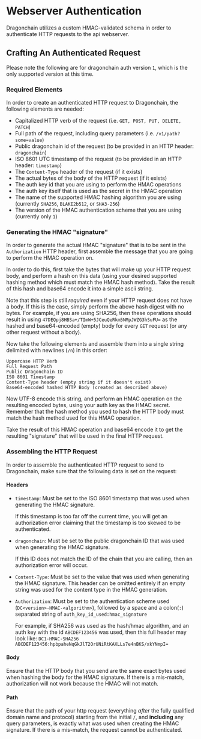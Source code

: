 # Webserver Authentication

Dragonchain utilizes a custom HMAC-validated schema in order to authenticate
HTTP requests to the api webserver.

## Crafting An Authenticated Request

Please note the following are for dragonchain auth version `1`, which is the
only supported version at this time.

### Required Elements

In order to create an authenticated HTTP request to Dragonchain, the following
elements are needed:

- Capitalized HTTP verb of the request (i.e. `GET, POST, PUT, DELETE, PATCH`)
- Full path of the request, including query parameters (i.e.
  `/v1/path?some=value`)
- Public dragonchain id of the request (to be provided in an HTTP header:
  `dragonchain`)
- ISO 8601 UTC timestamp of the request (to be provided in an HTTP header:
  `timestamp`)
- The `Content-Type` header of the request (if it exists)
- The actual bytes of the body of the HTTP request (if it exists)
- The auth key id that you are using to perform the HMAC operations
- The auth key itself that is used as the secret in the HMAC operation
- The name of the supported HMAC hashing algorithm you are using (currently
  `SHA256`, `BLAKE2b512`, or `SHA3-256`)
- The version of the HMAC authentication scheme that you are using (currently
  only `1`)

### Generating the HMAC "signature"

In order to generate the actual HMAC "signature" that is to be sent in the
`Authorization` HTTP header, first assemble the message that you are going to
perform the HMAC operation on.

In order to do this, first take the bytes that will make up your HTTP request
body, and perform a hash on this data (using your desired supported hashing
method which must match the HMAC hash method). Take the result of this hash and
base64 encode it into a simple ascii string.

Note that this step is still _required_ even if your HTTP request does not have
a body. If this is the case, simply perform the above hash digest with no
bytes. For example, if you are using SHA256, then these operations should
result in using `47DEQpj8HBSa+/TImW+5JCeuQeRkm5NMpJWZG3hSuFU=` as the hashed
and base64-encoded (empty) body for every `GET` request (or any other request
without a body).

Now take the following elements and assemble them into a single string
delimited with newlines (`/n`) in this order:

```text
Uppercase HTTP Verb
Full Request Path
Public Dragonchain ID
ISO 8601 Timestamp
Content-Type header (empty string if it doesn't exist)
Base64-encoded hashed HTTP Body (created as described above)
```

Now UTF-8 encode this string, and perform an HMAC operation on the resulting
encoded bytes, using your auth key as the HMAC secret. Remember that the hash
method you used to hash the HTTP body must match the hash method used for this
HMAC operation.

Take the result of this HMAC operation and base64 encode it to get the
resulting "signature" that will be used in the final HTTP request.

### Assembling the HTTP Request

In order to assemble the authenticated HTTP request to send to Dragonchain,
make sure that the following data is set on the request:

#### Headers

- `timestamp`: Must be set to the ISO 8601 timestamp that was used when
  generating the HMAC signature.

  If this timestamp is too far off the current time, you will get an
  authorization error claiming that the timestamp is too skewed to be
  authenticated.

- `dragonchain`: Must be set to the public dragonchain ID that was used when
  generating the HMAC signature.

  If this ID does not match the ID of the chain that you are calling, then an
  authorization error will occur.

- `Content-Type`: Must be set to the value that was used when generating the
  HMAC signature. This header can be omitted entirely if an empty string was
  used for the content type in the HMAC generation.

- `Authorization`: Must be set to the authentication scheme used
  (`DC<version>-HMAC-<algorithm>`), followed by a space and a colon(`:`)
  separated string of `auth_key_id_used:hmac_signature`

  For example, if SHA256 was used as the hash/hmac algorithm, and an auth key
  with the id `ABCDEF123456` was used, then this full header may look like:
  `DC1-HMAC-SHA256 ABCDEF123456:hpbpaheNqGkJlT2OrUNiRtKAXLLs7e4nBKS/xkYNmpI=`

#### Body

Ensure that the HTTP body that you send are the same exact bytes used when
hashing the body for the HMAC signature. If there is a mis-match, authorization
will not work because the HMAC will not match.

#### Path

Ensure that the path of your http request (everything _after_ the fully
qualified domain name and protocol) starting from the initial `/`, and
**including** any query parameters, is exactly what was used when creating the
HMAC signature. If there is a mis-match, the request cannot be authenticated.
